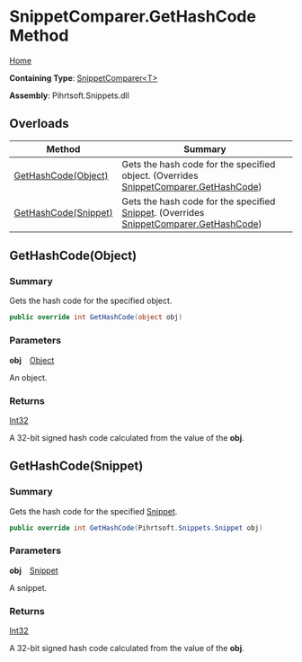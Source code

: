 # SnippetComparer\.GetHashCode Method

[Home](../../../../../README.md)

**Containing Type**: [SnippetComparer\<T>](../README.md)

**Assembly**: Pihrtsoft\.Snippets\.dll

## Overloads

| Method | Summary |
| ------ | ------- |
| [GetHashCode(Object)](#Pihrtsoft_Snippets_Comparers_SnippetComparer_1_GetHashCode_System_Object_) | Gets the hash code for the specified object\. \(Overrides [SnippetComparer.GetHashCode](../../SnippetComparer/GetHashCode/README.md#Pihrtsoft_Snippets_Comparers_SnippetComparer_GetHashCode_System_Object_)\) |
| [GetHashCode(Snippet)](#Pihrtsoft_Snippets_Comparers_SnippetComparer_1_GetHashCode_Pihrtsoft_Snippets_Snippet_) | Gets the hash code for the specified [Snippet](../../../Snippet/README.md)\. \(Overrides [SnippetComparer.GetHashCode](../../SnippetComparer/GetHashCode/README.md#Pihrtsoft_Snippets_Comparers_SnippetComparer_GetHashCode_Pihrtsoft_Snippets_Snippet_)\) |

## GetHashCode\(Object\) <a name="Pihrtsoft_Snippets_Comparers_SnippetComparer_1_GetHashCode_System_Object_"></a>

### Summary

Gets the hash code for the specified object\.

```csharp
public override int GetHashCode(object obj)
```

### Parameters

**obj** &ensp; [Object](https://docs.microsoft.com/en-us/dotnet/api/system.object)

An object\.

### Returns

[Int32](https://docs.microsoft.com/en-us/dotnet/api/system.int32)

A 32\-bit signed hash code calculated from the value of the **obj**\.

## GetHashCode\(Snippet\) <a name="Pihrtsoft_Snippets_Comparers_SnippetComparer_1_GetHashCode_Pihrtsoft_Snippets_Snippet_"></a>

### Summary

Gets the hash code for the specified [Snippet](../../../Snippet/README.md)\.

```csharp
public override int GetHashCode(Pihrtsoft.Snippets.Snippet obj)
```

### Parameters

**obj** &ensp; [Snippet](../../../Snippet/README.md)

A snippet\.

### Returns

[Int32](https://docs.microsoft.com/en-us/dotnet/api/system.int32)

A 32\-bit signed hash code calculated from the value of the **obj**\.